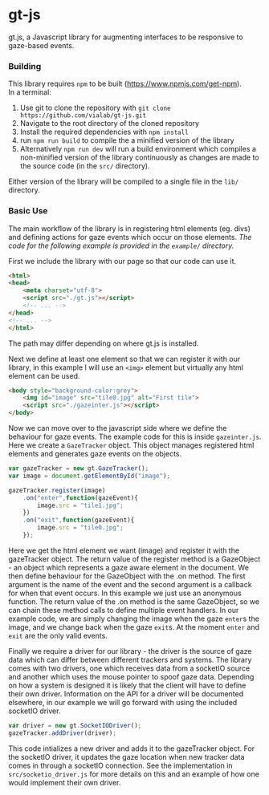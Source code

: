 # gt-js
gt.js, a Javascript library for augmenting interfaces to be responsive to gaze-based events.

### Building
This library requires `npm` to be built (https://www.npmjs.com/get-npm).  
In a terminal:  
1. Use git to clone the repository with `git clone https://github.com/vialab/gt-js.git`
2. Navigate to the root directory of the cloned repository
3. Install the required dependencies with `npm install`
4. run `npm run build` to compile the a minified version of the library
5. Alternatively `npm run dev` will run a build environment which compiles a non-minified version of the library continuously as changes are made to the source code (in the `src/` directory).

Either version of the library will be compiled to a single file in the `lib/` directory.

### Basic Use
The main workflow of the library is in registering html elements (eg. divs) and defining actions for gaze events which occur on those elements. *The code for the following example is  provided in the `example/` directory.*

First we include the library with our page so that our code can use it.
```html
<html>
<head>
	<meta charset="utf-8">
	<script src="./gt.js"></script>
	<!-- ... -->
</head>
<!-- ... -->
</html>
```
The path may differ depending on where gt.js is installed.  

Next we define at least one element so that we can register it with our library, in this example I will use an `<img>` element but virtually any html element can be used.
```html
<body style="background-color:grey">
	<img id="image" src="tile0.jpg" alt="First tile">
	<script src="./gazeinter.js"></script>
</body>
```

Now we can move over to the javascript side where we define the behaviour for gaze events. The example code for this is inside `gazeinter.js`. Here we create a `GazeTracker` object. This object manages registered html elements and generates gaze events on the objects.
```Javascript
var gazeTracker = new gt.GazeTracker();
var image = document.getElementById("image");

gazeTracker.register(image)
	.on("enter",function(gazeEvent){
		image.src = "tile1.jpg";
	})
	.on("exit",function(gazeEvent){
		image.src = "tile0.jpg";
	});
```
Here we get the html element we want (image) and register it with the gazeTracker object. The return value of the register method is a GazeObject - an object which represents a gaze aware element in the document. We then define behaviour for the GazeObject with the .on method. The first argument is the name of the event and the second argument is a callback for when that event occurs. In this example we just use an anonymous function. The return value of the .on method is the same GazeObject, so we can chain these method calls to define multiple event handlers. In our example code, we are simply changing the image when the gaze `enter`s the image, and we change back when the gaze `exit`s. At the moment `enter` and `exit` are the only valid events.  

Finally we require a driver for our library - the driver is the source of gaze data which can differ between different trackers and systems. The library comes with two drivers, one which receives data from a socketIO source and another which uses the mouse pointer to spoof gaze data. Depending on how a system is designed it is likely that the client will have to define their own driver. Information on the API for a driver will be documented elsewhere, in our example we will go forward with using the included socketIO driver.
```Javascript
var driver = new gt.SocketIODriver();
gazeTracker.addDriver(driver);
```
This code intializes a new driver and adds it to the gazeTracker object. For the socketIO driver, it updates the gaze location when new tracker data comes in through a socketIO connection. See the implementation in `src/socketio_driver.js` for more details on this and an example of how one would implement their own driver.
